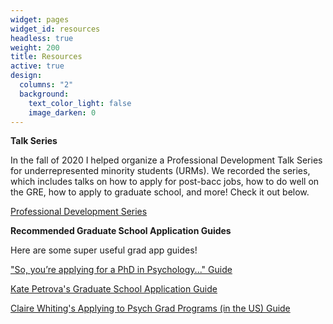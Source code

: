 ```yaml
---
widget: pages
widget_id: resources
headless: true
weight: 200
title: Resources
active: true
design:
  columns: "2"
  background:
    text_color_light: false
    image_darken: 0
---
```

**Talk Series**

In the fall of 2020 I helped organize a Professional Development Talk Series for underrepresented minority students (URMs). We recorded the series, which includes talks on how to apply for post-bacc jobs, how to do well on the GRE, how to apply to graduate school, and more! Check it out [](https://www.ssnl.stanford.edu/resources)below.

[Professional Development Series](https://www.ssnl.stanford.edu/resources)

**Recommended Graduate School Application Guides**

Here are some super useful grad app guides! 

["So, you’re applying for a PhD in Psychology..." Guide](https://drive.google.com/file/d/1wHd_BRG3SHI-8sFS4E-0ilzp_IaKpQsd/view)

[Kate Petrova's Graduate School Application Guide](https://www.kpetrova.com/resources)

[Claire Whiting's Applying to Psych Grad Programs (in the US) Guide](https://www.clairewhiting.com/resources/applying-to-psych-phds)